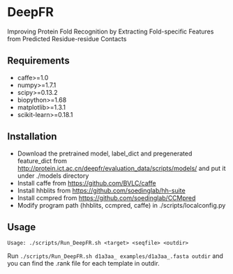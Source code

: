 # DeepFR
Improving Protein Fold Recognition by Extracting Fold-specific Features from Predicted Residue-residue Contacts

## Requirements
- caffe>=1.0
- numpy>=1.7.1
- scipy>=0.13.2
- biopython>=1.68
- matplotlib>=1.3.1
- scikit-learn>=0.18.1


## Installation
- Download the pretrained model, label_dict and pregenerated feature_dict from http://protein.ict.ac.cn/deepfr/evaluation_data/scripts/models/ and put it under ./models directory
- Install caffe from https://github.com/BVLC/caffe
- Install hhblits from https://github.com/soedinglab/hh-suite
- Install ccmpred from https://github.com/soedinglab/CCMpred
- Modify program path (hhblits, ccmpred, caffe) in ./scripts/localconfig.py

## Usage
```
Usage: ./scripts/Run_DeepFR.sh <target> <seqfile> <outdir>
```
Run ```./scripts/Run_DeepFR.sh d1a3aa_ examples/d1a3aa_.fasta outdir``` and you can find the .rank file for each template in outdir.
